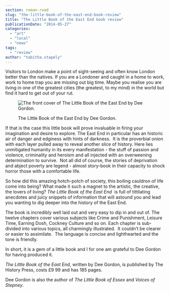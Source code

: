 ```yaml
---
section: roman-road
slug: "the-little-book-of-the-east-end-book-review"
title: "The Little Book of the East End book review"
publicationDate: "2014-05-27"
categories: 
  - "art"
  - "local"
  - "news"
tags: 
  - "review"
author: "tabitha.stapely"
---
```


Visitors to London make a point of sight-seeing and often know London better than the natives. If you are a Londoner and caught in a home to work, work to home trap you are missing out big time. Maybe you realise you are living in one of the greatest cities (the greatest, to my mind) in the world but find it hard to get out of your rut.

<figure>

![The front cover of The Little Book of the East End by Dee Gordon.](/images/Little-Book-of-the-East-End_Dee-Gordon-apple.jpg)

<figcaption>

The Little Book of the East End by Dee Gordon.

</figcaption>

</figure>

If that is the case this little book will prove invaluable in firing your imagination and desire to explore. The East End in particular has an historic air of danger and edginess with hints of darkness.  It is the proverbial onion with each layer pulled away to reveal another slice of history. Here lies unmitigated humanity in its every manifestation - the stuff of passion and violence, criminality and heroism and all injected with an overweening determination to survive.  Not all did of course, the stories of deprivation and abject poverty are legend - almost story-book in their capacity to shock horror those with a comfortable life.

So how did this amazing hotch-potch of society, this boiling cauldron of life come into being? What made it such a magnet to the artistic, the creative, the lovers of living? _The Little Book of the East End_  is full of tittilating anecdotes and juicy snippets of information that will astound you and lead you wanting to dig deeper into the history of the East End.

The book is incredibly well laid out and very easy to dip in and out of. The twelve chapters cover various subjects like Crime and Punishment, Leisure Time, Earning Dosh, Cockney Culture and so on. Each chapter is sub-divided into various topics, all charmingly illustrated.  It couldn’t be clearer or easier to assimilate.  The language is concise and lighthearted and the tone is friendly.

In short, it is a gem of a little book and I for one am grateful to Dee Gordon for having produced it.

_The Little Book of the East End_, written by Dee Gordon, is published by The History Press, costs £9 99 and has 185 pages.

Dee Gordon is also the author of _The Little Book of Essex_ and _Voices of Stepney_.
